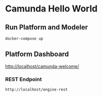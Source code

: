 # Camunda Hello World

## Run Platform and Modeler

```sh
docker-compose up
```

## Platform Dashboard

[http://localhost/camunda-welcome/](http://localhost/camunda-welcome/)

### REST Endpoint

`http://localhost/engine-rest`
